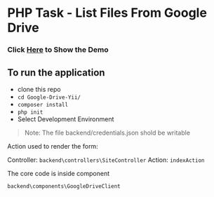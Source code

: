 # PHP Task - List Files From Google Drive

### Click [Here](http://yii.ibra.info) to Show the Demo

## To run the application

- clone this repo
- `cd Google-Drive-Yii/`
- `composer install`
- `php init`
- Select Development Environment
> Note: The file backend/credentials.json shold be writable

Action used to render the form:

Controller: `backend\controllers\SiteController` Action: `indexAction`

The core code is inside component

`backend\components\GoogleDriveClient`